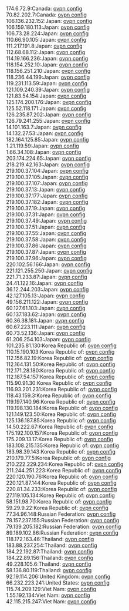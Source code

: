 174.6.72.9:Canada: [ovpn config](vpn/174_6_72_9.ovpn)  
70.82.202.7:Canada: [ovpn config](vpn/70_82_202_7.ovpn)  
106.136.232.152:Japan: [ovpn config](vpn/106_136_232_152.ovpn)  
106.159.180.113:Japan: [ovpn config](vpn/106_159_180_113.ovpn)  
106.73.28.224:Japan: [ovpn config](vpn/106_73_28_224.ovpn)  
110.66.90.105:Japan: [ovpn config](vpn/110_66_90_105.ovpn)  
111.217.191.8:Japan: [ovpn config](vpn/111_217_191_8.ovpn)  
112.68.68.112:Japan: [ovpn config](vpn/112_68_68_112.ovpn)  
114.19.166.236:Japan: [ovpn config](vpn/114_19_166_236.ovpn)  
118.154.252.10:Japan: [ovpn config](vpn/118_154_252_10.ovpn)  
118.156.251.210:Japan: [ovpn config](vpn/118_156_251_210.ovpn)  
118.236.44.199:Japan: [ovpn config](vpn/118_236_44_199.ovpn)  
119.231.113.59:Japan: [ovpn config](vpn/119_231_113_59.ovpn)  
121.109.240.39:Japan: [ovpn config](vpn/121_109_240_39.ovpn)  
121.83.54.154:Japan: [ovpn config](vpn/121_83_54_154.ovpn)  
125.174.200.176:Japan: [ovpn config](vpn/125_174_200_176.ovpn)  
125.52.118.171:Japan: [ovpn config](vpn/125_52_118_171.ovpn)  
126.235.87.202:Japan: [ovpn config](vpn/126_235_87_202.ovpn)  
126.79.241.255:Japan: [ovpn config](vpn/126_79_241_255.ovpn)  
14.101.163.7:Japan: [ovpn config](vpn/14_101_163_7.ovpn)  
14.132.27.53:Japan: [ovpn config](vpn/14_132_27_53.ovpn)  
182.164.125.85:Japan: [ovpn config](vpn/182_164_125_85.ovpn)  
1.21.119.59:Japan: [ovpn config](vpn/1_21_119_59.ovpn)  
1.66.34.108:Japan: [ovpn config](vpn/1_66_34_108.ovpn)  
203.174.224.65:Japan: [ovpn config](vpn/203_174_224_65.ovpn)  
218.219.42.163:Japan: [ovpn config](vpn/218_219_42_163.ovpn)  
219.100.37.104:Japan: [ovpn config](vpn/219_100_37_104.ovpn)  
219.100.37.105:Japan: [ovpn config](vpn/219_100_37_105.ovpn)  
219.100.37.107:Japan: [ovpn config](vpn/219_100_37_107.ovpn)  
219.100.37.13:Japan: [ovpn config](vpn/219_100_37_13.ovpn)  
219.100.37.177:Japan: [ovpn config](vpn/219_100_37_177.ovpn)  
219.100.37.182:Japan: [ovpn config](vpn/219_100_37_182.ovpn)  
219.100.37.19:Japan: [ovpn config](vpn/219_100_37_19.ovpn)  
219.100.37.31:Japan: [ovpn config](vpn/219_100_37_31.ovpn)  
219.100.37.49:Japan: [ovpn config](vpn/219_100_37_49.ovpn)  
219.100.37.51:Japan: [ovpn config](vpn/219_100_37_51.ovpn)  
219.100.37.55:Japan: [ovpn config](vpn/219_100_37_55.ovpn)  
219.100.37.58:Japan: [ovpn config](vpn/219_100_37_58.ovpn)  
219.100.37.86:Japan: [ovpn config](vpn/219_100_37_86.ovpn)  
219.100.37.87:Japan: [ovpn config](vpn/219_100_37_87.ovpn)  
219.100.37.96:Japan: [ovpn config](vpn/219_100_37_96.ovpn)  
220.102.56.166:Japan: [ovpn config](vpn/220_102_56_166.ovpn)  
221.121.255.250:Japan: [ovpn config](vpn/221_121_255_250.ovpn)  
221.71.233.87:Japan: [ovpn config](vpn/221_71_233_87.ovpn)  
24.41.122.16:Japan: [ovpn config](vpn/24_41_122_16.ovpn)  
36.12.244.203:Japan: [ovpn config](vpn/36_12_244_203.ovpn)  
42.127.105.13:Japan: [ovpn config](vpn/42_127_105_13.ovpn)  
49.156.211.122:Japan: [ovpn config](vpn/49_156_211_122.ovpn)  
60.127.61.103:Japan: [ovpn config](vpn/60_127_61_103.ovpn)  
60.137.183.62:Japan: [ovpn config](vpn/60_137_183_62.ovpn)  
60.36.38.181:Japan: [ovpn config](vpn/60_36_38_181.ovpn)  
60.67.223.111:Japan: [ovpn config](vpn/60_67_223_111.ovpn)  
60.73.52.136:Japan: [ovpn config](vpn/60_73_52_136.ovpn)  
61.206.254.103:Japan: [ovpn config](vpn/61_206_254_103.ovpn)  
101.235.81.130:Korea Republic of: [ovpn config](vpn/101_235_81_130.ovpn)  
110.15.190.103:Korea Republic of: [ovpn config](vpn/110_15_190_103.ovpn)  
112.156.82.19:Korea Republic of: [ovpn config](vpn/112_156_82_19.ovpn)  
112.164.131.50:Korea Republic of: [ovpn config](vpn/112_164_131_50.ovpn)  
112.171.28.180:Korea Republic of: [ovpn config](vpn/112_171_28_180.ovpn)  
112.187.54.157:Korea Republic of: [ovpn config](vpn/112_187_54_157.ovpn)  
115.90.91.30:Korea Republic of: [ovpn config](vpn/115_90_91_30.ovpn)  
116.93.201.231:Korea Republic of: [ovpn config](vpn/116_93_201_231.ovpn)  
118.43.159.3:Korea Republic of: [ovpn config](vpn/118_43_159_3.ovpn)  
119.197.140.96:Korea Republic of: [ovpn config](vpn/119_197_140_96.ovpn)  
119.198.130.184:Korea Republic of: [ovpn config](vpn/119_198_130_184.ovpn)  
121.149.123.50:Korea Republic of: [ovpn config](vpn/121_149_123_50.ovpn)  
125.136.187.85:Korea Republic of: [ovpn config](vpn/125_136_187_85.ovpn)  
14.50.222.67:Korea Republic of: [ovpn config](vpn/14_50_222_67.ovpn)  
175.192.100.157:Korea Republic of: [ovpn config](vpn/175_192_100_157.ovpn)  
175.209.13.17:Korea Republic of: [ovpn config](vpn/175_209_13_17.ovpn)  
183.108.215.135:Korea Republic of: [ovpn config](vpn/183_108_215_135.ovpn)  
183.98.39.143:Korea Republic of: [ovpn config](vpn/183_98_39_143.ovpn)  
210.179.77.5:Korea Republic of: [ovpn config](vpn/210_179_77_5.ovpn)  
210.222.229.234:Korea Republic of: [ovpn config](vpn/210_222_229_234.ovpn)  
211.244.251.223:Korea Republic of: [ovpn config](vpn/211_244_251_223.ovpn)  
220.120.190.76:Korea Republic of: [ovpn config](vpn/220_120_190_76.ovpn)  
220.121.87.144:Korea Republic of: [ovpn config](vpn/220_121_87_144.ovpn)  
220.81.34.233:Korea Republic of: [ovpn config](vpn/220_81_34_233.ovpn)  
27.119.105.134:Korea Republic of: [ovpn config](vpn/27_119_105_134.ovpn)  
58.151.98.70:Korea Republic of: [ovpn config](vpn/58_151_98_70.ovpn)  
59.29.9.22:Korea Republic of: [ovpn config](vpn/59_29_9_22.ovpn)  
77.34.96.148:Russian Federation: [ovpn config](vpn/77_34_96_148.ovpn)  
78.157.237.155:Russian Federation: [ovpn config](vpn/78_157_237_155.ovpn)  
79.139.205.182:Russian Federation: [ovpn config](vpn/79_139_205_182.ovpn)  
89.189.102.86:Russian Federation: [ovpn config](vpn/89_189_102_86.ovpn)  
118.172.163.46:Thailand: [ovpn config](vpn/118_172_163_46.ovpn)  
183.88.237.254:Thailand: [ovpn config](vpn/183_88_237_254.ovpn)  
184.22.192.87:Thailand: [ovpn config](vpn/184_22_192_87.ovpn)  
184.22.89.156:Thailand: [ovpn config](vpn/184_22_89_156.ovpn)  
49.228.105.6:Thailand: [ovpn config](vpn/49_228_105_6.ovpn)  
58.136.80.119:Thailand: [ovpn config](vpn/58_136_80_119.ovpn)  
92.19.114.206:United Kingdom: [ovpn config](vpn/92_19_114_206.ovpn)  
66.232.223.241:United States: [ovpn config](vpn/66_232_223_241.ovpn)  
115.74.209.129:Viet Nam: [ovpn config](vpn/115_74_209_129.ovpn)  
1.55.192.134:Viet Nam: [ovpn config](vpn/1_55_192_134.ovpn)  
42.115.215.247:Viet Nam: [ovpn config](vpn/42_115_215_247.ovpn)  
